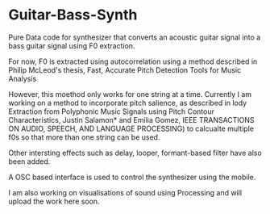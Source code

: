 # Guitar-Bass-Synth

Pure Data code for synthesizer that converts an acoustic guitar signal into a bass guitar signal using F0 extraction. 

For now, F0 is extracted using autocorrelation using a method described in Philip McLeod's thesis, Fast, Accurate Pitch Detection Tools for Music Analysis

However, this moethod only works for one string at a time. Currently I am working on a method to incorporate pitch salience, 
as described in lody Extraction from Polyphonic Music Signals using Pitch Contour Characteristics, Justin Salamon* and Emilia Gomez, IEEE TRANSACTIONS ON AUDIO, SPEECH, AND LANGUAGE PROCESSING)
to calcualte multiple f0s so that more than one string can be used.

Other intersting effects such as delay, looper, formant-based filter have also been added.

A OSC based interface is used to control the synthesizer using the mobile.

I am also working on visualisations of sound using Processing and will upload the work here soon.
